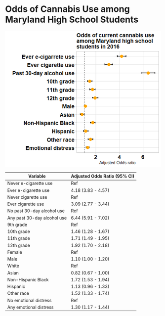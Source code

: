 # Odds of Cannabis Use among Maryland High School Students

![](Figure1.png) 

**Variable**                | **Adjusted Odds Ratio (95% CI)**
------------------------    | --------------------------------
Never e-cigarette use       | Ref
Ever e-cigarette use        | 4.18 (3.83 - 4.57)
Never cigarette use         | Ref
Ever cigarette use          | 3.09 (2.77 - 3.44)
No past 30-day alcohol use  | Ref
Any past 30-day alcohol use | 6.44 (5.91 - 7.02)
9th grade                   | Ref
10th grade                  | 1.46 (1.28 - 1.67)
11th grade                  | 1.71 (1.49 - 1.95)
12th grade                  | 1.92 (1.70 - 2.18)
Female                      | Ref
Male                        | 1.10 (1.00 - 1.20)
White                       | Ref
Asian                       | 0.82 (0.67 - 1.00)
Non-Hispanic Black          | 1.72 (1.53 - 1.94)
Hispanic                    | 1.13 (0.96 - 1.33)
Other race                  | 1.52 (1.33 - 1.74)
No emotional distress       | Ref
Any emotional distress      | 1.30 (1.17 - 1.44)